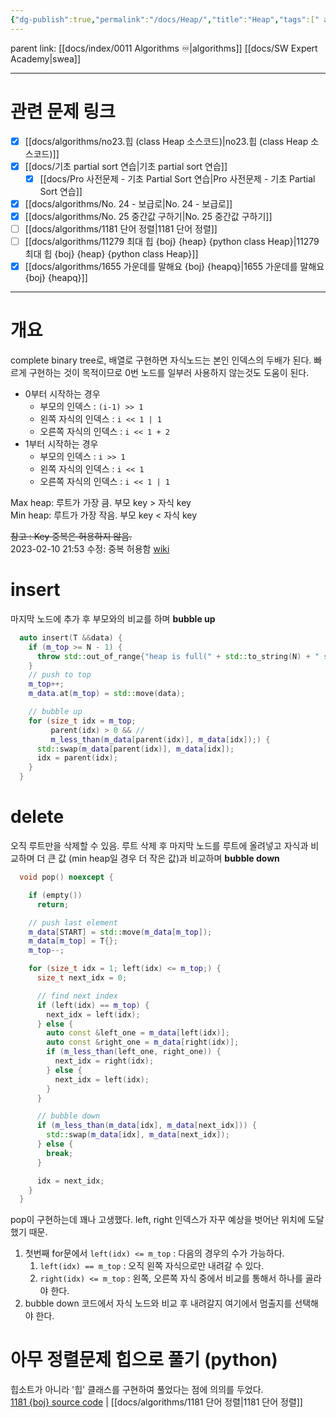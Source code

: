 ```yaml
---
{"dg-publish":true,"permalink":"/docs/Heap/","title":"Heap","tags":[" algo/heap ","algo/heap"]}
---
```


parent link: [[docs/index/0011 Algorithms ♾️\|algorithms]] [[docs/SW Expert Academy\|swea]]

---

# 관련 문제 링크

- [x] [[docs/algorithms/no23.힙 (class Heap 소스코드)\|no23.힙 (class Heap 소스코드)]]
- [x] [[docs/기초 partial sort 연습\|기초 partial sort 연습]]
	- [x] [[docs/Pro 사전문제 - 기초 Partial Sort 연습\|Pro 사전문제 - 기초 Partial Sort 연습]]
- [x] [[docs/algorithms/No. 24 - 보급로\|No. 24 - 보급로]]
- [x] [[docs/algorithms/No. 25 중간값 구하기\|No. 25 중간값 구하기]]
- [ ] [[docs/algorithms/1181 단어 정렬\|1181 단어 정렬]]
- [ ] [[docs/algorithms/11279 최대 힙 {boj} {heap} {python class Heap}\|11279 최대 힙 {boj} {heap} {python class Heap}]]
- [x] [[docs/algorithms/1655 가운데를 말해요 {boj} {heapq}\|1655 가운데를 말해요 {boj} {heapq}]]

___

# 개요

complete binary tree로, 배열로 구현하면 자식노드는 본인 인덱스의 두배가 된다. 빠르게 구현하는 것이 목적이므로 0번 노드를 일부러 사용하지 않는것도 도움이 된다. 

- 0부터 시작하는 경우
	- 부모의 인덱스 :  `(i-1) >> 1`
	- 왼쪽 자식의 인덱스 : `i << 1 | 1`
	- 오른쪽 자식의 인덱스 : `i << 1 + 2`  
- 1부터 시작하는 경우
	- 부모의 인덱스 : `i >> 1`
	- 왼쪽 자식의 인덱스 : `i << 1`
	- 오른쪽 자식의 인덱스 : `i << 1 | 1`

Max heap: 루트가 가장 큼. 부모 key > 자식 key  
Min heap: 루트가 가장 작음. 부모 key < 자식 key

~~참고 : Key 중복은 허용하지 않음.~~  
2023-02-10 21:53 수정: 중복 허용함 [wiki](https://en.wikipedia.org/wiki/Heap_%28data_structure%29)

# insert

마지막 노드에 추가 후 부모와의 비교를 하며 **bubble up**

```cpp
  auto insert(T &&data) {
    if (m_top >= N - 1) {
      throw std::out_of_range{"heap is full(" + std::to_string(N) + " size)"};
    }
    // push to top
    m_top++;
    m_data.at(m_top) = std::move(data);

    // bubble up
    for (size_t idx = m_top;
         parent(idx) > 0 && //
         m_less_than(m_data[parent(idx)], m_data[idx]);) {
      std::swap(m_data[parent(idx)], m_data[idx]);
      idx = parent(idx);
    }
  }

```

# delete

오직 루트만을 삭제할 수 있음. 루트 삭제 후 마지막 노드를 루트에 올려넣고 자식과 비교하며 더 큰 값 (min heap일 경우 더 작은 값)과 비교하며 **bubble down**

```cpp
  void pop() noexcept {

    if (empty())
      return;

    // push last element
    m_data[START] = std::move(m_data[m_top]);
    m_data[m_top] = T{};
    m_top--;

    for (size_t idx = 1; left(idx) <= m_top;) {
      size_t next_idx = 0;

      // find next index
      if (left(idx) == m_top) {
        next_idx = left(idx);
      } else {
        auto const &left_one = m_data[left(idx)];
        auto const &right_one = m_data[right(idx)];
        if (m_less_than(left_one, right_one)) {
          next_idx = right(idx);
        } else {
          next_idx = left(idx);
        }
      }

      // bubble down
      if (m_less_than(m_data[idx], m_data[next_idx])) {
        std::swap(m_data[idx], m_data[next_idx]);
      } else {
        break;
      }

      idx = next_idx;
    }
  }

```

pop이 구현하는데 꽤나 고생했다. left, right 인덱스가 자꾸 예상을 벗어난 위치에 도달했기 때문. 
1. 첫번째 for문에서 `left(idx) <= m_top` : 다음의 경우의 수가 가능하다.
	1. `left(idx) == m_top` : 오직 왼쪽 자식으로만 내려갈 수 있다.
	2. `right(idx) <= m_top` : 왼쪽, 오른쪽 자식 중에서 비교를 통해서 하나를 골라야 한다.
2. bubble down 코드에서 자식 노드와 비교 후 내려갈지 여기에서 멈출지를 선택해야 한다.

# 아무 정렬문제 힙으로 풀기 (python)

힙소트가 아니라 '힙' 클래스를 구현하여 풀었다는 점에 의의를 두었다.  
[1181 {boj} source code](https://www.acmicpc.net/source/65079282) | [[docs/algorithms/1181 단어 정렬\|1181 단어 정렬]]
